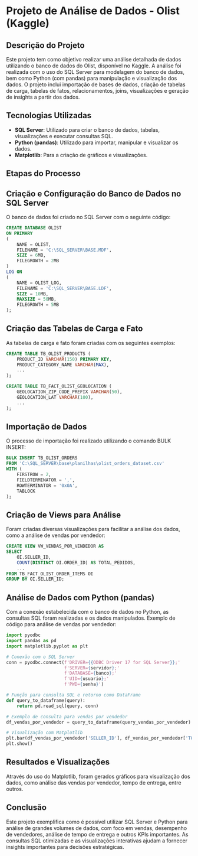 # Projeto de Análise de Dados - Olist (Kaggle)

## Descrição do Projeto
Este projeto tem como objetivo realizar uma análise detalhada de dados utilizando o banco de dados do Olist, disponível no Kaggle. A análise foi realizada com o uso do SQL Server para modelagem do banco de dados, bem como Python (com pandas) para manipulação e visualização dos dados. O projeto inclui importação de bases de dados, criação de tabelas de carga, tabelas de fatos, relacionamentos, joins, visualizações e geração de insights a partir dos dados.

## Tecnologias Utilizadas
- **SQL Server**: Utilizado para criar o banco de dados, tabelas, visualizações e executar consultas SQL.
- **Python (pandas)**: Utilizado para importar, manipular e visualizar os dados.
- **Matplotlib**: Para a criação de gráficos e visualizações.

## Etapas do Processo

## Criação e Configuração do Banco de Dados no SQL Server
O banco de dados foi criado no SQL Server com o seguinte código:

```sql
CREATE DATABASE OLIST  
ON PRIMARY  
(  
    NAME = OLIST,  
    FILENAME = 'C:\SQL_SERVER\BASE.MDF',  
    SIZE = 6MB,  
    FILEGROWTH = 2MB  
)  
LOG ON  
(  
    NAME = OLIST_LOG,  
    FILENAME = 'C:\SQL_SERVER\BASE.LDF',  
    SIZE = 10MB,  
    MAXSIZE = 50MB,  
    FILEGROWTH = 5MB  
);

```
## Criação das Tabelas de Carga e Fato
As tabelas de carga e fato foram criadas com os seguintes exemplos:

```sql
CREATE TABLE TB_OLIST_PRODUCTS (
    PRODUCT_ID VARCHAR(150) PRIMARY KEY,
    PRODUCT_CATEGORY_NAME VARCHAR(MAX),
    ...
);

CREATE TABLE TB_FACT_OLIST_GEOLOCATION (
    GEOLOCATION_ZIP_CODE_PREFIX VARCHAR(50),
    GEOLOCATION_LAT VARCHAR(100),
    ...
);
```

## Importação de Dados
O processo de importação foi realizado utilizando o comando BULK INSERT:

```sql
BULK INSERT TB_OLIST_ORDERS
FROM 'C:\SQL_SERVER\base\planilhas\olist_orders_dataset.csv'
WITH (
    FIRSTROW = 2,  
    FIELDTERMINATOR = ',',  
    ROWTERMINATOR = '0x0A',
    TABLOCK
);

```

## Criação de Views para Análise
Foram criadas diversas visualizações para facilitar a análise dos dados, como a análise de vendas por vendedor:

```sql
CREATE VIEW VW_VENDAS_POR_VENDEDOR AS
SELECT 
    OI.SELLER_ID, 
    COUNT(DISTINCT OI.ORDER_ID) AS TOTAL_PEDIDOS,
    ...
FROM TB_FACT_OLIST_ORDER_ITEMS OI
GROUP BY OI.SELLER_ID;

```


## Análise de Dados com Python (pandas)
Com a conexão estabelecida com o banco de dados no Python, as consultas SQL foram realizadas e os dados manipulados.
Exemplo de código para análise de vendas por vendedor:

```python
import pyodbc
import pandas as pd
import matplotlib.pyplot as plt

# Conexão com o SQL Server
conn = pyodbc.connect(f'DRIVER={{ODBC Driver 17 for SQL Server}};'
                      f'SERVER={servidor};'
                      f'DATABASE={banco};'
                      f'UID={usuario};'
                      f'PWD={senha}')

# Função para consulta SQL e retorno como DataFrame
def query_to_dataframe(query):
    return pd.read_sql(query, conn)

# Exemplo de consulta para vendas por vendedor
df_vendas_por_vendedor = query_to_dataframe(query_vendas_por_vendedor)

# Visualização com Matplotlib
plt.bar(df_vendas_por_vendedor['SELLER_ID'], df_vendas_por_vendedor['TOTAL_VENDIDO'])
plt.show()
```


## Resultados e Visualizações
Através do uso do Matplotlib, foram gerados gráficos para visualização dos dados, como análise das vendas por vendedor, tempo de entrega, entre outros.

## Conclusão
Este projeto exemplifica como é possível utilizar SQL Server e Python para análise de grandes volumes de dados, com foco em vendas, desempenho de vendedores, análise de tempo de entrega e outros KPIs importantes. 
As consultas SQL otimizadas e as visualizações interativas ajudam a fornecer insights importantes para decisões estratégicas.


